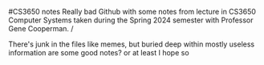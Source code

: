 #CS3650 notes
Really bad Github with some notes from lecture in CS3650 Computer Systems taken during the Spring 2024 semester with Professor Gene Cooperman. /

There's junk in the files like memes, but buried deep within mostly useless information are some good notes? or at least I hope so
